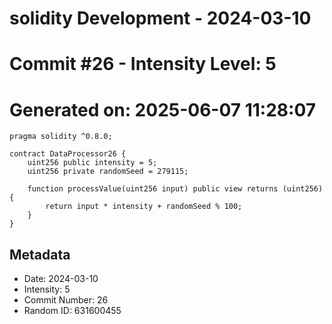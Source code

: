 ﻿# solidity Development - 2024-03-10
# Commit #26 - Intensity Level: 5
# Generated on: 2025-06-07 11:28:07
```solidity
pragma solidity ^0.8.0;

contract DataProcessor26 {
    uint256 public intensity = 5;
    uint256 private randomSeed = 279115;

    function processValue(uint256 input) public view returns (uint256) {
        return input * intensity + randomSeed % 100;
    }
}
```
## Metadata
- Date: 2024-03-10
- Intensity: 5
- Commit Number: 26
- Random ID: 631600455
